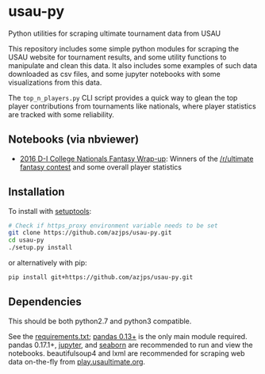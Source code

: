 # usau-py
Python utilities for scraping ultimate tournament data from USAU

This repository includes some simple python modules for scraping the USAU website for tournament results, and some utility functions to manipulate and clean this data. It also includes some examples of such data downloaded as csv files, and some jupyter notebooks with some visualizations from this data.

The `top_n_players.py` CLI script provides a quick way to glean the top player contributions from tournaments like nationals, where player statistics are tracked with some reliability.

## Notebooks (via nbviewer)

* [2016 D-I College Nationals Fantasy Wrap-up](https://nbviewer.jupyter.org/github/azjps/usau-py/blob/master/notebooks/2016_D-I_College_Nationals_Fantasy_Stats.ipynb): Winners of the [/r/ultimate fantasy contest](https://www.reddit.com/r/ultimate/comments/4l74rn/fantasy_lineup_di_college_nationals_2016/) and some overall player statistics

## Installation

To install with [setuptools](https://docs.python.org/install/):

```bash
# Check if https_proxy environment variable needs to be set
git clone https://github.com/azjps/usau-py.git
cd usau-py
./setup.py install
```

or alternatively with pip:

```bash
pip install git+https://github.com/azjps/usau-py.git
```

## Dependencies

This should be both python2.7 and python3 compatible.

See the [requirements.txt](requirements.txt); [pandas 0.13+](https://github.com/pydata/pandas) is the only main module required. pandas 0.17.1+, [jupyter](http://jupyter.readthedocs.io/en/latest/), and [seaborn](https://web.stanford.edu/~mwaskom/software/seaborn/) are recommended to run and view the notebooks. beautifulsoup4 and lxml are recommended for scraping web data on-the-fly from [play.usaultimate.org](http://play.usaultimate.org).
